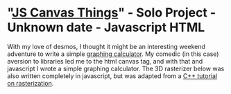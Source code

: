 # "[JS Canvas Things](https://github.com/TheUbMunster/portfolio-code-snippets/tree/main/JS%20Canvas%20Things)" - Solo Project - Unknown date - Javascript HTML
With my love of desmos, I thought it might be an interesting weekend adventure to write a simple [graphing calculator](https://tangleboom.com/projects.html). My comedic (in this case) aversion to libraries led me to the
html canvas tag, and with that and javascript I wrote a simple graphing calculator. The 3D rasterizer below was also written completely in javascript, but was
adapted from a [C++ tutorial on rasterization](https://www.youtube.com/watch?v=ih20l3pJoeU).